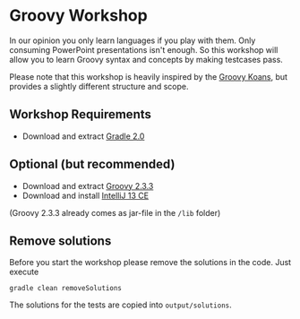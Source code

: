# Groovy Workshop

In our opinion you only learn languages if you play with them. Only consuming PowerPoint presentations isn't enough.
So this workshop will allow you to learn Groovy syntax and concepts by making testcases pass. 

Please note that this workshop is heavily inspired by the [Groovy Koans](http://groovykoans.org/),
but provides a slightly different structure and scope.  

## Workshop Requirements
- Download and extract [Gradle 2.0](https://services.gradle.org/distributions/gradle-2.0-bin.zip)

## Optional (but recommended)
- Download and extract [Groovy 2.3.3](http://dl.bintray.com/groovy/maven/groovy-binary-2.3.3.zip)
- Download and install [IntelliJ 13 CE](http://www.jetbrains.com/idea/download/)

(Groovy 2.3.3 already comes as jar-file in the `/lib` folder)

## Remove solutions
Before you start the workshop please remove the solutions in the code.
Just execute

    gradle clean removeSolutions
    
The solutions for the tests are copied into `output/solutions`.



